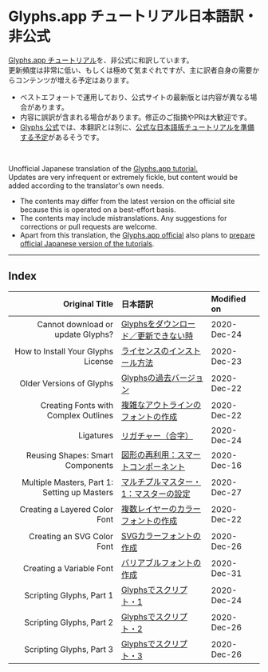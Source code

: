 # Glyphs.app チュートリアル日本語訳・非公式

[Glyphs.app チュートリアル](https://glyphsapp.com/learn)を、非公式に和訳しています。  
更新頻度は非常に低い、もしくは極めて気まぐれですが、主に訳者自身の需要からコンテンツが増える予定はあります。

* ベストエフォートで運用しており、公式サイトの最新版とは内容が異なる場合があります。
* 内容に誤訳が含まれる場合があります。修正のご指摘やPRは大歓迎です。
* [Glyphs 公式](https://glyphsapp.com)では、本翻訳とは別に、[公式な日本語版チュートリアルを準備する予定](https://forum.glyphsapp.com/t/permission-to-publish-some-japanese-translations-of-the-tutorials/16439/5)があるそうです。

<br />

Unofficial Japanese translation of the [Glyphs.app tutorial.](https://glyphsapp.com/learn)  
Updates are very infrequent or extremely fickle, but content would be added according to the translator's own needs.

* The contents may differ from the latest version on the official site because this is operated on a best-effort basis.
* The contents may include mistranslations. Any suggestions for corrections or pull requests are welcome.
* Apart from this translation, the [Glyphs.app official](https://glyphsapp.com) also plans to [prepare official Japanese version of the tutorials](https://forum.glyphsapp.com/t/permission-to-publish-some-japanese-translations-of-the-tutorials/16439/5).

******

## Index

|                               Original Title | 日本語訳                                                                                    | Modified on |
|---------------------------------------------:|:--------------------------------------------------------------------------------------------|:------------|
|            Cannot download or update Glyphs? | [Glyphsをダウンロード／更新できない時](/MDs/cannot-download-or-update-glyphs.md)            | 2020-Dec-24 |
|           How to Install Your Glyphs License | [ライセンスのインストール方法](/MDs/how-to-install-your-glyphs-license.md)                  | 2020-Dec-23 |
|                     Older Versions of Glyphs | [Glyphsの過去バージョン](/MDs/older-versions-of-glyphs.md)                                  | 2020-Dec-22 |
|         Creating Fonts with Complex Outlines | [複雑なアウトラインのフォントの作成](/MDs/creating-fonts-with-complex-outlines.md)          | 2020-Dec-22 |
|                                    Ligatures | [リガチャー（合字）](/MDs/ligatures.md)                                                     | 2020-Dec-24 |
|             Reusing Shapes: Smart Components | [図形の再利用：スマートコンポーネント](/MDs/smart-components.md)                            | 2020-Dec-16 |
| Multiple Masters, Part 1: Setting up Masters | [マルチプルマスター・1：マスターの設定](/MDs/multiple-masters-part-1-setting-up-masters.md) | 2020-Dec-27 |
|                Creating a Layered Color Font | [複数レイヤーのカラーフォントの作成](/MDs/creating-a-layered-color-font.md)                 | 2020-Dec-22 |
|                   Creating an SVG Color Font | [SVGカラーフォントの作成](/MDs/creating-an-svg-color-font.md)                               | 2020-Dec-26 |
|                     Creating a Variable Font | [バリアブルフォントの作成](/MDs/creating-a-variable-font.md)                                | 2020-Dec-31 |
|                     Scripting Glyphs, Part 1 | [Glyphsでスクリプト・1](/MDs/scripting-glyphs-part-1.md)                                    | 2020-Dec-24 |
|                     Scripting Glyphs, Part 2 | [Glyphsでスクリプト・2](/MDs/scripting-glyphs-part-2.md)                                    | 2020-Dec-26 |
|                     Scripting Glyphs, Part 3 | [Glyphsでスクリプト・3](/MDs/scripting-glyphs-part-3.md)                                    | 2020-Dec-26 |
